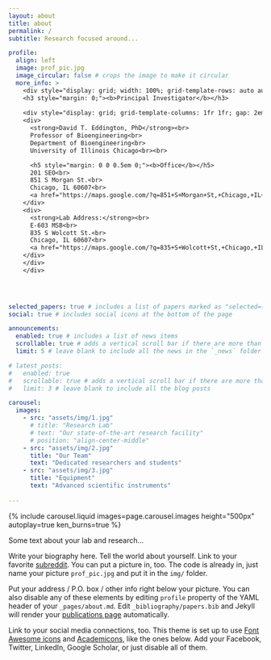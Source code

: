 ```yaml
---
layout: about
title: about
permalink: /
subtitle: Research focused around...

profile:
  align: left
  image: prof_pic.jpg
  image_circular: false # crops the image to make it circular
  more_info: >
    <div style="display: grid; width: 100%; grid-template-rows: auto auto; row-gap: 1em;">
    <h3 style="margin: 0;"><b>Principal Investigator</b></h3>
  
    <div style="display: grid; grid-template-columns: 1fr 1fr; gap: 2em;">
    <div>
      <strong>David T. Eddington, PhD</strong><br>
      Professor of Bioengineering<br>
      Department of Bioengineering<br>
      University of Illinois Chicago<br><br>

      <h5 style="margin: 0 0 0.5em 0;"><b>Office</b></h5>
      201 SEO<br>
      851 S Morgan St.<br>
      Chicago, IL 60607<br>
      <a href="https://maps.google.com/?q=851+S+Morgan+St,+Chicago,+IL+60607" target="_blank">Google Maps</a>
    </div>
    <div>
      <strong>Lab Address:</strong><br>
      E-603 MSB<br>
      835 S Wolcott St.<br>
      Chicago, IL 60607<br>
      <a href="https://maps.google.com/?q=835+S+Wolcott+St,+Chicago,+IL+60607" target="_blank">Google Maps</a>
    </div>
    </div>
    </div>


    

selected_papers: true # includes a list of papers marked as "selected={true}"
social: true # includes social icons at the bottom of the page

announcements:
  enabled: true # includes a list of news items
  scrollable: true # adds a vertical scroll bar if there are more than 3 news items
  limit: 5 # leave blank to include all the news in the `_news` folder

# latest_posts:
#   enabled: true
#   scrollable: true # adds a vertical scroll bar if there are more than 3 new posts items
#   limit: 3 # leave blank to include all the blog posts

carousel:
  images:
    - src: "assets/img/1.jpg"
      # title: "Research Lab"
      # text: "Our state-of-the-art research facility"
      # position: "align-center-middle"
    - src: "assets/img/2.jpg"
      title: "Our Team"
      text: "Dedicated researchers and students"
    - src: "assets/img/3.jpg"
      title: "Equipment"
      text: "Advanced scientific instruments"
  
---
```



{% include carousel.liquid images=page.carousel.images height="500px" autoplay=true ken_burns=true %}

Some text about your lab and research...

Write your biography here. Tell the world about yourself. Link to your favorite [subreddit](http://reddit.com). You can put a picture in, too. The code is already in, just name your picture `prof_pic.jpg` and put it in the `img/` folder.

Put your address / P.O. box / other info right below your picture. You can also disable any of these elements by editing `profile` property of the YAML header of your `_pages/about.md`. Edit `_bibliography/papers.bib` and Jekyll will render your [publications page](/al-folio/publications/) automatically.

Link to your social media connections, too. This theme is set up to use [Font Awesome icons](https://fontawesome.com/) and [Academicons](https://jpswalsh.github.io/academicons/), like the ones below. Add your Facebook, Twitter, LinkedIn, Google Scholar, or just disable all of them.
